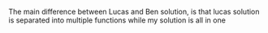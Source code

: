 The main difference between Lucas and Ben solution, is that lucas solution is separated into multiple functions while my solution is all in one
